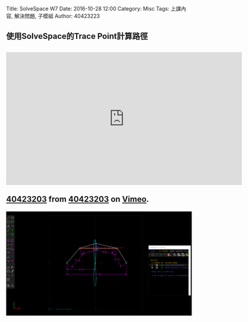 Title: SolveSpace W7
Date: 2016-10-28 12:00
Category: Misc
Tags: 上課內容, 解決問題, 子模組
Author: 40423223

<h2>使用SolveSpace的Trace Point計算路徑<h2>

<iframe src="https://player.vimeo.com/video/199472879" width="640" height="361" frameborder="0" webkitallowfullscreen mozallowfullscreen allowfullscreen></iframe>
<p><a href="https://vimeo.com/199472879">40423203</a> from <a href="https://vimeo.com/user46241007">40423203</a> on <a href="https://vimeo.com">Vimeo</a>.</p>

<img src="./../40423203/40423203....png" width="800" />
